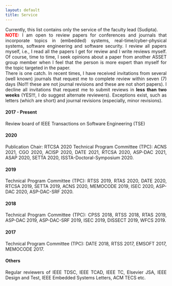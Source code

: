 ```yaml
---
layout: default
title: Service
---
```


<p style="text-align:justify">
Currently, this list contains only the service of the faculty lead (Sudipta). 
<br>
<font color="red"><b>NOTE:</b></font>
I am open to review papers for conferences and journals that incorporate 
topics in (embedded) systems, real-time/cyber-physical systems, software 
engineering and software security. I review all papers myself, i.e., I read 
all the papers I get for review and I write reviews myself. Of course, time 
to time, I seek opinions about a paper from another ASSET group member when 
I feel that the person is more expert than myself for the topic targeted in the paper.  
<br>
There is one catch. In recent times, I have received invitations from several 
(well known) journals that request me to 
complete review within seven (7) days (No!!! these are not journal revisions and 
these are not short papers). I decline all invitations that request me to submit 
reviews in <b>less than two weeks</b> (YES!!!, I do suggest alternate 
reviewers). Exceptions exist, such as letters (which are short) and journal 
revisions (especially, minor revisions).   
</p>

#### 2017 - Present

Review board of IEEE Transactions on Software Engineering (TSE)

#### 2020

<p style="text-align:justify">
Publication Chair: RTCSA 2020
Technical Program Committee (TPC): ACNS 2021, CGO 2020, ACISP 2020, DATE 2021, RTCSA 2020, ASP-DAC 2021, ASAP 2020, SETTA 2020, ISSTA-Doctoral-Symposium 2020.  
</p> 

#### 2019

<p style="text-align:justify">
Technical Program Committee (TPC): RTSS 2019, RTAS 2020, DATE 2020, RTCSA 2019, SETTA 2019, ACNS 2020, MEMOCODE 2019, ISEC 2020, ASP-DAC 2020, ASP-DAC-SRF 2020. 
</p> 

#### 2018

<p style="text-align:justify">
Technical Program Committee (TPC): CPSS 2018, RTSS 2018, RTAS 2019, ASP-DAC 2019, ASP-DAC-SRF 2019, ISEC 2019, DISSECT 2019, WFCS 2019.
</p>

#### 2017

<p style="text-align:justify">
Technical Program Committee (TPC): DATE 2018, RTSS 2017, EMSOFT 2017, MEMOCODE 2017.
</p>


#### Others

<p style="text-align:justify">
Regular reviewers of IEEE TDSC, IEEE TCAD, IEEE TC, Elsevier JSA, IEEE Design and Test, IEEE Embedded Systems Letters, 
ACM TECS etc.
</p>
